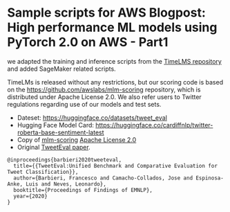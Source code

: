 # Sample scripts for AWS Blogpost: High performance ML models using PyTorch 2.0 on AWS - Part1

we adapted the training and inference scripts from the [TimeLMS repository](https://github.com/cardiffnlp/timelms) and added SageMaker related scripts.

TimeLMs is released without any restrictions, but our scoring code is based on the https://github.com/awslabs/mlm-scoring repository, which is distributed under Apache License 2.0. We also refer users to Twitter regulations regarding use of our models and test sets.

* Dateset: https://huggingface.co/datasets/tweet_eval
* Hugging Face Model Card: https://huggingface.co/cardiffnlp/twitter-roberta-base-sentiment-latest 
* Copy of [mlm-scoring](https://github.com/awslabs/mlm-scoring) [Apache License 2.0](./LICENSE.txt)
* Original [TweetEval paper](https://arxiv.org/pdf/2010.12421.pdf).
```
@inproceedings{barbieri2020tweeteval,
  title={{TweetEval:Unified Benchmark and Comparative Evaluation for Tweet Classification}},
  author={Barbieri, Francesco and Camacho-Collados, Jose and Espinosa-Anke, Luis and Neves, Leonardo},
  booktitle={Proceedings of Findings of EMNLP},
  year={2020}
}
```
